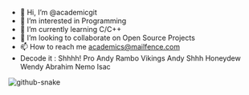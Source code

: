 - 👋 Hi, I’m @academicgit
- 👀 I’m interested in Programming
- 🌱 I’m currently learning C/C++
- 💞️ I’m looking to collaborate on Open Source Projects
- 📫 How to reach me academics@mailfence.com
- Decode it : Shhhh! Pro Andy Rambo Vikings Andy Shhh Honeydew Wendy Abrahim Nemo Isac 


<picture>
  <source media="(prefers-color-scheme: dark)" srcset="https://raw.githubusercontent.com/tobiasmeyhoefer/tobiasmeyhoefer/output/github-snake-dark.svg" />
  <source media="(prefers-color-scheme: light)" srcset="https://raw.githubusercontent.com/tobiasmeyhoefer/tobiasmeyhoefer/output/github-snake.svg" />
  <img alt="github-snake" src="https://raw.githubusercontent.com/tobiasmeyhoefer/tobiasmeyhoefer/output/github-snake.svg" />
</picture>
